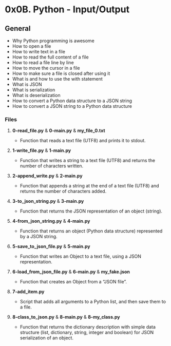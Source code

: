 # 0x0B. Python - Input/Output

## General
   - Why Python programming is awesome
   - How to open a file
   - How to write text in a file
   - How to read the full content of a file
   - How to read a file line by line
   - How to move the cursor in a file
   - How to make sure a file is closed after using it
   - What is and how to use the with statement
   - What is JSON
   - What is serialization
   - What is deserialization
   - How to convert a Python data structure to a JSON string
   - How to convert a JSON string to a Python data structure

### Files

1. **0-read_file.py** & **0-main.py** & **my_file_0.txt**
   - Function that reads a text file (UTF8) and prints it to stdout.

2. **1-write_file.py** & **1-main.py**
   - Function that writes a string to a text file (UTF8) and returns the number of characters written.

3. **2-append_write.py** & **2-main.py**
   - Function that appends a string at the end of a text file (UTF8) and returns the number of characters added.

4. **3-to_json_string.py** & **3-main.py**
   - Function that returns the JSON representation of an object (string).

5. **4-from_json_string.py** & **4-main.py**
   - Function that returns an object (Python data structure) represented by a JSON string.

6. **5-save_to_json_file.py** & **5-main.py**
   - Function that writes an Object to a text file, using a JSON representation.

7. **6-load_from_json_file.py** & **6-main.py** & **my_fake.json**
   - Function that creates an Object from a “JSON file”.

8. **7-add_item.py**
   - Script that adds all arguments to a Python list, and then save them to a file.

9. **8-class_to_json.py** & **8-main.py** & **8-my_class.py**
   - Function that returns the dictionary description with simple data structure (list, dictionary, string, integer and boolean) for JSON serialization of an object.

